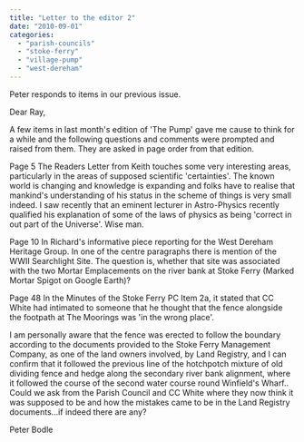 ```yaml
---
title: "Letter to the editor 2"
date: "2010-09-01"
categories: 
  - "parish-councils"
  - "stoke-ferry"
  - "village-pump"
  - "west-dereham"
---
```


Peter responds to items in our previous issue.

Dear Ray,

A few items in last month's edition of 'The Pump' gave me cause to think for a while and the following questions and comments were prompted and raised from them. They are asked in page order from that edition.

Page 5 The Readers Letter from Keith touches some very interesting areas, particularly in the areas of supposed scientific 'certainties'. The known world is changing and knowledge is expanding and folks have to realise that mankind's understanding of his status in the scheme of things is very small indeed. I saw recently that an eminent lecturer in Astro-Physics recently qualified his explanation of some of the laws of physics as being 'correct in out part of the Universe'. Wise man.

Page 10 In Richard's informative piece reporting for the West Dereham Heritage Group. In one of the centre paragraphs there is mention of the WWII Searchlight Site. The question is, whether that site was associated with the two Mortar Emplacements on the river bank at Stoke Ferry (Marked Mortar Spigot on Google Earth)?

Page 48 In the Minutes of the Stoke Ferry PC Item 2a, it stated that CC White had intimated to someone that he thought that the fence alongside the footpath at The Moorings was 'in the wrong place'.

I am personally aware that the fence was erected to follow the boundary according to the documents provided to the Stoke Ferry Management Company, as one of the land owners involved, by Land Registry, and I can confirm that it followed the previous line of the hotchpotch mixture of old dividing fence and hedge along the secondary river bank alignment, where it followed the course of the second water course round Winfield's Wharf.. Could we ask from the Parish Council and CC White where they now think it was supposed to be and how the mistakes came to be in the Land Registry documents...if indeed there are any?

Peter Bodle
